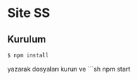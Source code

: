 # Site SS

## Kurulum
```sh
$ npm install
```
yazarak dosyaları kurun ve ```sh
npm start
``` yazarak başlatın. Bu kadar basit!
